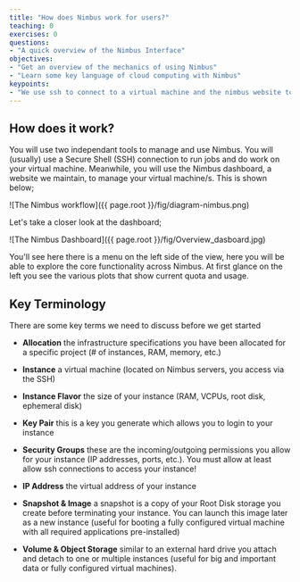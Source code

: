 ```yaml
---
title: "How does Nimbus work for users?"
teaching: 0
exercises: 0
questions:
- "A quick overview of the Nimbus Interface"
objectives:
- "Get an overview of the mechanics of using Nimbus"
- "Learn some key language of cloud computing with Nimbus"
keypoints:
- "We use ssh to connect to a virtual machine and the nimbus website to manage."
---
```


## How does it work?

You will use two independant tools to manage and use Nimbus.  You will (usually) use a Secure Shell (SSH) connection to run jobs and do work on your virtual machine.  Meanwhile, you will use the Nimbus dashboard, a website we maintain, to manage your virtual machine/s.  This is shown below;

![The Nimbus workflow]({{ page.root }}/fig/diagram-nimbus.png)

Let's take a closer look at the dashboard;

![The Nimbus Dashboard]({{ page.root }}/fig/Overview_dasboard.jpg)

You'll see here there is a menu on the left side of the view, here you will be able to explore the core functionality across Nimbus.  At first glance on the left you see the various plots that show current quota and usage.

## Key Terminology

There are some key terms we need to discuss before we get started

* **Allocation**
    the infrastructure specifications you have been allocated for a specific project (# of instances, RAM, memory, etc.)
* **Instance**
    a virtual machine (located on Nimbus servers, you access via the SSH)
* **Instance Flavor**
    the size of your instance (RAM, VCPUs, root disk, ephemeral disk)
* **Key Pair**
    this is a key you generate which allows you to login to your instance
* **Security Groups**
    these are the incoming/outgoing permissions you allow for your instance (IP addresses, ports, etc.).
    You must allow at least allow ssh connections to access your instance!

* **IP Address**
    the virtual address of your instance
* **Snapshot & Image**
    a snapshot is a copy of your Root Disk storage you create before terminating your instance. You can launch this image later as a new instance (useful for booting a fully configured virtual machine with all required applications pre-installed)
* **Volume & Object Storage**
    similar to an external hard drive you attach and detach to one or multiple instances (useful for big and important data or fully configured virtual machines).
